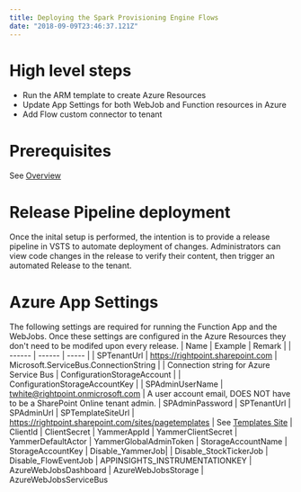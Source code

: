 ```yaml
---
title: Deploying the Spark Provisioning Engine Flows
date: "2018-09-09T23:46:37.121Z"
---
```


# High level steps

* Run the ARM template to create Azure Resources
* Update App Settings for both WebJob and Function resources in Azure
* Add Flow custom connector to tenant
  
# Prerequisites
See [Overview](/overview)


# Release Pipeline deployment
Once the inital setup is performed, the intention is to provide a release pipeline in VSTS to automate deployment of changes. Administrators can view code changes in the release to verify their content, then trigger an automated Release to the tenant.

# Azure App Settings
The following settings are required for running the Function App and the WebJobs. Once these settings are configured in the Azure Resources they don't need to be modifed upon every release.
| Name | Example | Remark |
| ------ | ------ | ----- |
| SPTenantUrl | https://rightpoint.sharepoint.com
| Microsoft.ServiceBus.ConnectionString | | Connection string for Azure Service Bus
| ConfigurationStorageAccount |
| ConfigurationStorageAccountKey |
| SPAdminUserName | twhite@rightpoint.onmicrosoft.com | A user account email, DOES NOT have to be a SharePoint Online tenant admin.
| SPAdminPassword
| SPTenantUrl
| SPAdminUrl
| SPTemplateSiteUrl | https://rightpoint.sharepoint.com/sites/pagetemplates | See [Templates Site](/templatessite)
| ClientId
| ClientSecret
| YammerAppId 
| YammerClientSecret
| YammerDefaultActor
| YammerGlobalAdminToken
| StorageAccountName
| StorageAccountKey
| Disable_YammerJob| 
| Disable_StockTickerJob
| Disable_FlowEventJob
| APPINSIGHTS_INSTRUMENTATIONKEY
| AzureWebJobsDashboard
| AzureWebJobsStorage
| AzureWebJobsServiceBus
